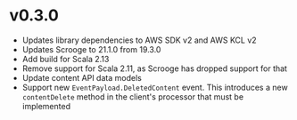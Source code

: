 # v0.3.0

- Updates library dependencies to AWS SDK v2 and AWS KCL v2
- Updates Scrooge to 21.1.0 from 19.3.0
- Add build for Scala 2.13
- Remove support for Scala 2.11, as Scrooge has dropped support for that
- Update content API data models
- Support new `EventPayload.DeletedContent` event. This introduces a new `contentDelete` method in the client's processor that must be implemented
